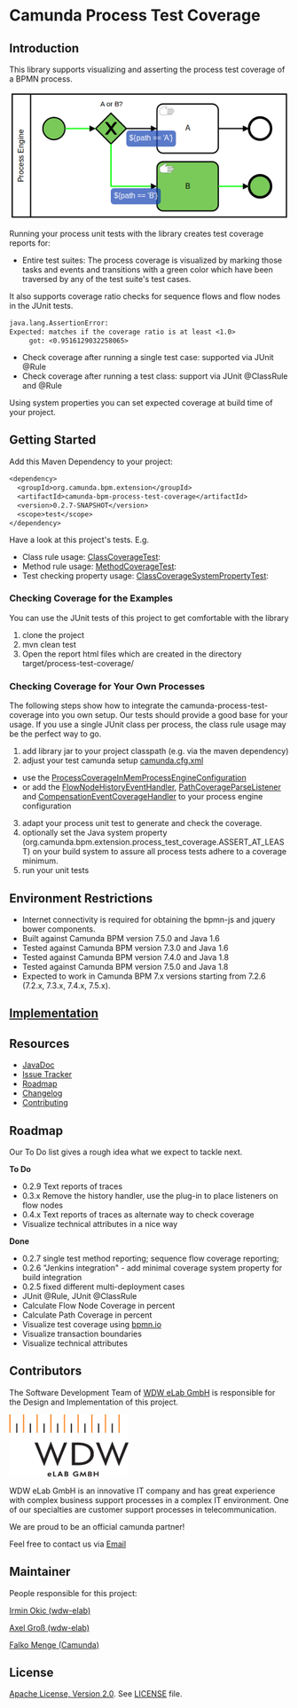 # Camunda Process Test Coverage

## Introduction
This library supports visualizing and asserting the process test coverage of a BPMN process.

![Screenshot](screenshot.png)

Running your process unit tests with the library creates test coverage reports for:

* Entire test suites: The process coverage is visualized by marking those tasks and events and transitions with a green color which have been traversed by any of the test suite's test cases.

It also supports coverage ratio checks for sequence flows and flow nodes in the JUnit tests.
```
java.lang.AssertionError: 
Expected: matches if the coverage ratio is at least <1.0>
     got: <0.9516129032258065>
```
* Check coverage after running a single test case: supported via JUnit @Rule 
* Check coverage after running a test class: support via JUnit @ClassRule and @Rule

Using system properties you can set expected coverage at build time of your project.


## Getting Started

Add this Maven Dependency to your project:

```
<dependency>
  <groupId>org.camunda.bpm.extension</groupId>
  <artifactId>camunda-bpm-process-test-coverage</artifactId>
  <version>0.2.7-SNAPSHOT</version>
  <scope>test</scope>
</dependency>
```

Have a look at this project's tests. E.g.
- Class rule usage: [ClassCoverageTest](src/test/java/org/camunda/bpm/extension/process_test_coverage/junit/rules/ClassCoverageTest.java):
- Method rule usage: [MethodCoverageTest](src/test/java/org/camunda/bpm/extension/process_test_coverage/junit/rules/MethodCoverageTest.java):
- Test checking property usage: [ClassCoverageSystemPropertyTest](src/test/java/org/camunda/bpm/extension/process_test_coverage/junit/rules/ClassCoverageSystemPropertyTest.java):

### Checking Coverage for the Examples
You can use the JUnit tests of this project to get comfortable with the library

1. clone the project
2. mvn clean test
3. Open the report html files which are created in the directory target/process-test-coverage/

### Checking Coverage for Your Own Processes
The following steps show how to integrate the camunda-process-test-coverage into you own setup. Our tests should provide a good base for your usage. If you use a single JUnit class per process, the class rule usage may be the perfect way to go.

1.   add library jar to your project classpath (e.g. via the maven dependency)
2.   adjust your test camunda setup [camunda.cfg.xml](src/test/resources/camunda.cfg.xml)
  * use the [ProcessCoverageInMemProcessEngineConfiguration](src/test/resources/camunda.cfg.xml)
  * or add the [FlowNodeHistoryEventHandler](src/main/java/org/camunda/bpm/extension/process_test_coverage/listeners/FlowNodeHistoryEventHandler.java), [PathCoverageParseListener](src/main/java/org/camunda/bpm/extension/process_test_coverage/listeners/PathCoverageParseListener.java) and [CompensationEventCoverageHandler](src/main/java/org/camunda/bpm/extension/process_test_coverage/listeners/CompensationEventCoverageHandler.java) to your process engine configuration
3.   adapt your process unit test to generate and check the coverage. 
4.   optionally set the Java system property (org.camunda.bpm.extension.process_test_coverage.ASSERT_AT_LEAST) on your build system to assure all process tests adhere to a coverage minimum.
5.   run your unit tests

## Environment Restrictions
* Internet connectivity is required for obtaining the bpmn-js and jquery bower components.
* Built against Camunda BPM version 7.5.0 and Java 1.6
* Tested against Camunda BPM version 7.3.0 and Java 1.6 
* Tested against Camunda BPM version 7.4.0 and Java 1.8  
* Tested against Camunda BPM version 7.5.0 and Java 1.8  
* Expected to work in Camunda BPM 7.x versions starting from 7.2.6 (7.2.x, 7.3.x, 7.4.x, 7.5.x).

## [Implementation](IMPLEMENTATION.md)
## Resources
* [JavaDoc](https://camunda.github.io/camunda-process-test-coverage/javadoc)
* [Issue Tracker](https://github.com/camunda/camunda-process-test-coverage/issues)
* [Roadmap](#roadmap)
* [Changelog](https://github.com/camunda/camunda-process-test-coverage/commits/master)
* [Contributing](CONTRIBUTING.md)

## Roadmap

Our To Do list gives a rough idea what we expect to tackle next.

**To Do**
- 0.2.9 Text reports of traces
- 0.3.x Remove the history handler, use the plug-in to place listeners on flow nodes
- 0.4.x Text reports of traces as alternate way to check coverage
- Visualize technical attributes in a nice way

**Done**
- 0.2.7 single test method reporting; sequence flow coverage reporting;
- 0.2.6 "Jenkins integration" - add minimal coverage system property for build integration
- 0.2.5 fixed different multi-deployment cases
- JUnit @Rule, JUnit @ClassRule
- Calculate Flow Node Coverage in percent
- Calculate Path Coverage in percent
- Visualize test coverage using [bpmn.io](http://bpmn.io)
- Visualize transaction boundaries
- Visualize technical attributes

## Contributors
The Software Development Team of [WDW eLab GmbH](http://www.wdw-elab.de) is responsible for the Design and Implementation of this project.

![Screenshot](elab_logo.png)

WDW eLab GmbH is an innovative IT company and has great experience with complex business support processes in a complex IT environment. One of our specialties are customer support processes in telecommunication. 

We are proud to be an official camunda partner!

Feel free to contact us via [Email](mailto:kontakt@wdw-elab.de)

## Maintainer

People responsible for this project:

[Irmin Okic (wdw-elab)](https://github.com/z0rbas)

[Axel Groß (wdw-elab)](https://github.com/phax1)

[Falko Menge (Camunda)](https://github.com/falko)

## License
[Apache License, Version 2.0](http://www.apache.org/licenses/LICENSE-2.0). See [LICENSE](LICENSE) file.



